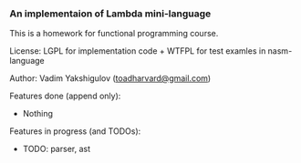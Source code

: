 ### An implementaion of Lambda mini-language

This is a homework for functional programming course.

License: LGPL for implementation code + WTFPL for test examles in nasm-language

Author: Vadim Yakshigulov (toadharvard@gmail.com)

Features done (append only):

- Nothing

Features in progress (and TODOs):

- TODO: parser, ast